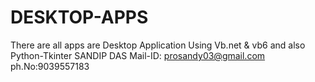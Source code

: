 # DESKTOP-APPS
There are all apps are Desktop Application Using Vb.net &amp; vb6 and also Python-Tkinter
SANDIP DAS
Mail-ID: prosandy03@gmail.com
ph.No:9039557183
